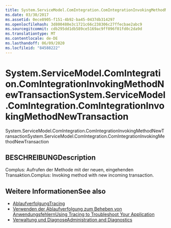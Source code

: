 ```yaml
---
title: System.ServiceModel.ComIntegration.ComIntegrationInvokingMethodNewTransaction
ms.date: 03/30/2017
ms.assetid: 0ece8905-f151-4b92-ba45-0437db314297
ms.openlocfilehash: 3d800480e3c1721c66c238306c27ffecbae2abc9
ms.sourcegitcommit: cdb295dd1db589ce5169ac9ff096f01fd0c2da9d
ms.translationtype: MT
ms.contentlocale: de-DE
ms.lasthandoff: 06/09/2020
ms.locfileid: "84588222"
---
```

# <a name="systemservicemodelcomintegrationcomintegrationinvokingmethodnewtransaction"></a><span data-ttu-id="f4cce-102">System.ServiceModel.ComIntegration.ComIntegrationInvokingMethodNewTransaction</span><span class="sxs-lookup"><span data-stu-id="f4cce-102">System.ServiceModel.ComIntegration.ComIntegrationInvokingMethodNewTransaction</span></span>
<span data-ttu-id="f4cce-103">System.ServiceModel.ComIntegration.ComIntegrationInvokingMethodNewTransaction</span><span class="sxs-lookup"><span data-stu-id="f4cce-103">System.ServiceModel.ComIntegration.ComIntegrationInvokingMethodNewTransaction</span></span>  
  
## <a name="description"></a><span data-ttu-id="f4cce-104">BESCHREIBUNG</span><span class="sxs-lookup"><span data-stu-id="f4cce-104">Description</span></span>  
 <span data-ttu-id="f4cce-105">Complus: Aufrufen der Methode mit der neuen, eingehenden Transaktion.</span><span class="sxs-lookup"><span data-stu-id="f4cce-105">Complus: Invoking method with new incoming transaction.</span></span>  
  
## <a name="see-also"></a><span data-ttu-id="f4cce-106">Weitere Informationen</span><span class="sxs-lookup"><span data-stu-id="f4cce-106">See also</span></span>

- [<span data-ttu-id="f4cce-107">Ablaufverfolgung</span><span class="sxs-lookup"><span data-stu-id="f4cce-107">Tracing</span></span>](index.md)
- [<span data-ttu-id="f4cce-108">Verwenden der Ablaufverfolgung zum Beheben von Anwendungsfehlern</span><span class="sxs-lookup"><span data-stu-id="f4cce-108">Using Tracing to Troubleshoot Your Application</span></span>](using-tracing-to-troubleshoot-your-application.md)
- [<span data-ttu-id="f4cce-109">Verwaltung und Diagnose</span><span class="sxs-lookup"><span data-stu-id="f4cce-109">Administration and Diagnostics</span></span>](../index.md)
